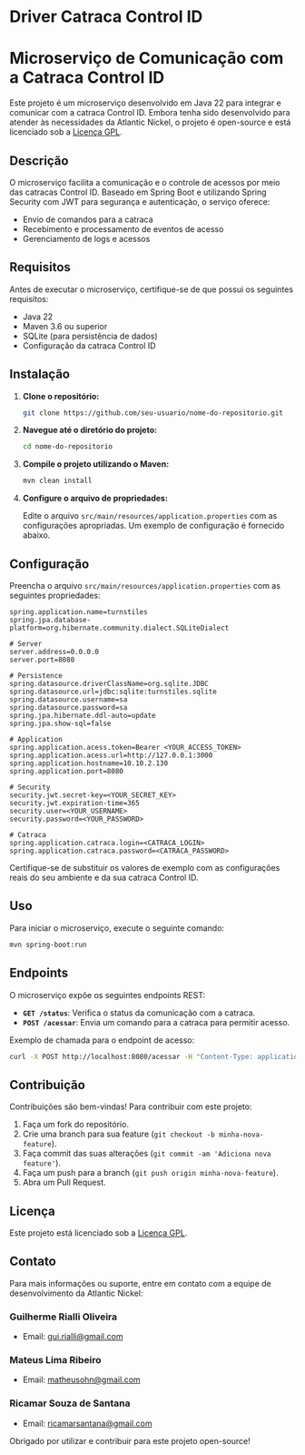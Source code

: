 # Driver Catraca Control ID

# Microserviço de Comunicação com a Catraca Control ID

Este projeto é um microserviço desenvolvido em Java 22 para integrar e comunicar com a catraca Control ID. Embora tenha sido desenvolvido para atender às necessidades da Atlantic Nickel, o projeto é open-source e está licenciado sob a [Licença GPL](LICENSE).

## Descrição

O microserviço facilita a comunicação e o controle de acessos por meio das catracas Control ID. Baseado em Spring Boot e utilizando Spring Security com JWT para segurança e autenticação, o serviço oferece:

- Envio de comandos para a catraca
- Recebimento e processamento de eventos de acesso
- Gerenciamento de logs e acessos

## Requisitos

Antes de executar o microserviço, certifique-se de que possui os seguintes requisitos:

- Java 22
- Maven 3.6 ou superior
- SQLite (para persistência de dados)
- Configuração da catraca Control ID

## Instalação

1. **Clone o repositório:**

    ```bash
    git clone https://github.com/seu-usuario/nome-do-repositorio.git
    ```

2. **Navegue até o diretório do projeto:**

    ```bash
    cd nome-do-repositorio
    ```

3. **Compile o projeto utilizando o Maven:**

    ```bash
    mvn clean install
    ```

4. **Configure o arquivo de propriedades:**

    Edite o arquivo `src/main/resources/application.properties` com as configurações apropriadas. Um exemplo de configuração é fornecido abaixo.

## Configuração

Preencha o arquivo `src/main/resources/application.properties` com as seguintes propriedades:

```properties
spring.application.name=turnstiles
spring.jpa.database-platform=org.hibernate.community.dialect.SQLiteDialect

# Server
server.address=0.0.0.0
server.port=8080

# Persistence
spring.datasource.driverClassName=org.sqlite.JDBC
spring.datasource.url=jdbc:sqlite:turnstiles.sqlite
spring.datasource.username=sa
spring.datasource.password=sa
spring.jpa.hibernate.ddl-auto=update
spring.jpa.show-sql=false

# Application
spring.application.acess.token=Bearer <YOUR_ACCESS_TOKEN>
spring.application.acess.url=http://127.0.0.1:3000
spring.application.hostname=10.10.2.130
spring.application.port=8080

# Security
security.jwt.secret-key=<YOUR_SECRET_KEY>
security.jwt.expiration-time=365
security.user=<YOUR_USERNAME>
security.password=<YOUR_PASSWORD>

# Catraca
spring.application.catraca.login=<CATRACA_LOGIN>
spring.application.catraca.password=<CATRACA_PASSWORD>
```

Certifique-se de substituir os valores de exemplo com as configurações reais do seu ambiente e da sua catraca Control ID.

## Uso

Para iniciar o microserviço, execute o seguinte comando:

```bash
mvn spring-boot:run
```

## Endpoints

O microserviço expõe os seguintes endpoints REST:

- **`GET /status`**: Verifica o status da comunicação com a catraca.
- **`POST /acessar`**: Envia um comando para a catraca para permitir acesso.

Exemplo de chamada para o endpoint de acesso:

```bash
curl -X POST http://localhost:8080/acessar -H "Content-Type: application/json" -d '{"usuarioId": "12345"}'
```

## Contribuição

Contribuições são bem-vindas! Para contribuir com este projeto:

1. Faça um fork do repositório.
2. Crie uma branch para sua feature (`git checkout -b minha-nova-feature`).
3. Faça commit das suas alterações (`git commit -am 'Adiciona nova feature'`).
4. Faça um push para a branch (`git push origin minha-nova-feature`).
5. Abra um Pull Request.

## Licença

Este projeto está licenciado sob a [Licença GPL](LICENSE).

## Contato

Para mais informações ou suporte, entre em contato com a equipe de desenvolvimento da Atlantic Nickel:

### Guilherme Rialli Oliveira 
- Email: gui.rialli@gmail.com
### Mateus Lima Ribeiro
- Email: matheusohn@gmail.com
### Ricamar Souza de Santana
- Email: ricamarsantana@gmail.com

Obrigado por utilizar e contribuir para este projeto open-source!
